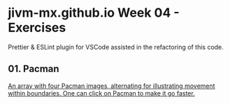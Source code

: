 # jivm-mx.github.io Week 04 - Exercises

Prettier & ESLint plugin for VSCode assisted in the refactoring of this code.

## 01. Pacman

[An array with four Pacman images, alternating for illustrating movement within boundaries. One can click on Pacman to make it go faster.](./01_pacman/pacman.html)